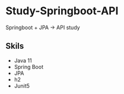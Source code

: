 # Study-Springboot-API
Springboot + JPA -> API study 

## Skils
- Java 11
- Spring Boot
- JPA
- h2
- Junit5

